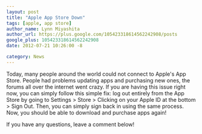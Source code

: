 ```yaml
---
layout: post
title: "Apple App Store Down"
tags: [apple, app store]
author_name: Lynn Miyashita
author_url: https://plus.google.com/105423318614562242908/posts
google_plus: 105423318614562242908
date: 2012-07-21 10:26:00 -8

category: News
---
```


Today, many people around the world could not connect to Apple's App Store. People had problems updating apps and purchasing new ones, the forums all over the internet went crazy. If you are having this issue right now, you can simply follow this simple fix: log out entirely from the App Store by going to Settings > Store > Clicking on your Apple ID at the bottom > Sign Out. Then, you can simply sign back in using the same process. Now, you should be able to download and purchase apps again!

If you have any questions, leave a comment below!